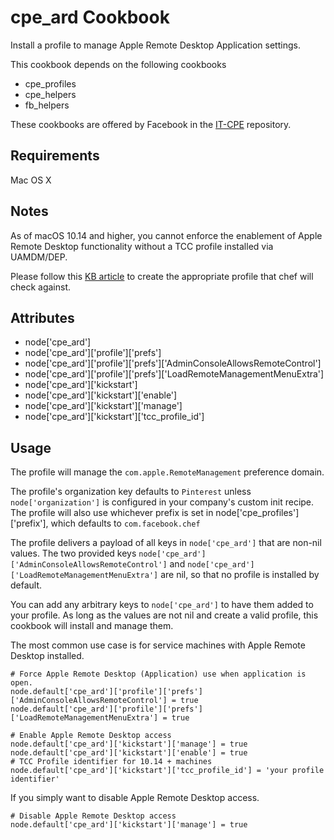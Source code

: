 cpe_ard Cookbook
=========================
Install a profile to manage Apple Remote Desktop Application settings.

This cookbook depends on the following cookbooks

* cpe_profiles
* cpe_helpers
* fb_helpers

These cookbooks are offered by Facebook in the [IT-CPE](https://github.com/facebook/IT-CPE) repository.

Requirements
------------
Mac OS X

Notes
------------
As of macOS 10.14 and higher, you cannot enforce the enablement of Apple Remote Desktop functionality without a TCC profile installed via UAMDM/DEP.

Please follow this [KB article](https://support.apple.com/en-us/HT209161) to create the appropriate profile that chef will check against.

Attributes
----------
* node['cpe_ard']
* node['cpe_ard']['profile']['prefs']
* node['cpe_ard']['profile']['prefs']['AdminConsoleAllowsRemoteControl']
* node['cpe_ard']['profile']['prefs']['LoadRemoteManagementMenuExtra']
* node['cpe_ard']['kickstart']
* node['cpe_ard']['kickstart']['enable']
* node['cpe_ard']['kickstart']['manage']
* node['cpe_ard']['kickstart']['tcc_profile_id']

Usage
-----
The profile will manage the `com.apple.RemoteManagement` preference domain.

The profile's organization key defaults to `Pinterest` unless `node['organization']` is
configured in your company's custom init recipe. The profile will also use
whichever prefix is set in node['cpe_profiles']['prefix'], which defaults to `com.facebook.chef`

The profile delivers a payload of all keys in `node['cpe_ard']` that are non-nil values.  The two provided keys `node['cpe_ard']['AdminConsoleAllowsRemoteControl']` and `node['cpe_ard']['LoadRemoteManagementMenuExtra']` are nil, so that no profile is installed by default.

You can add any arbitrary keys to `node['cpe_ard']` to have them added to your profile.  As long as the values are not nil and create a valid profile, this cookbook will install and manage them.

The most common use case is for service machines with Apple Remote Desktop installed.

    # Force Apple Remote Desktop (Application) use when application is open.
    node.default['cpe_ard']['profile']['prefs']['AdminConsoleAllowsRemoteControl'] = true
    node.default['cpe_ard']['profile']['prefs']['LoadRemoteManagementMenuExtra'] = true

    # Enable Apple Remote Desktop access
    node.default['cpe_ard']['kickstart']['manage'] = true
    node.default['cpe_ard']['kickstart']['enable'] = true
    # TCC Profile identifier for 10.14 + machines
    node.default['cpe_ard']['kickstart']['tcc_profile_id'] = 'your profile identifier'

If you simply want to disable Apple Remote Desktop access.

    # Disable Apple Remote Desktop access
    node.default['cpe_ard']['kickstart']['manage'] = true
